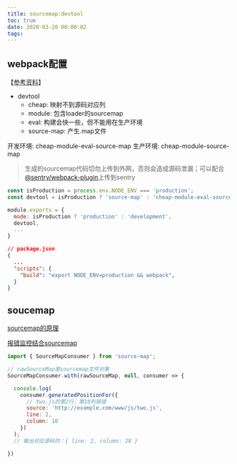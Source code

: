 ```yaml
---
title: sourcemap:devtool
toc: true
date: 2020-03-20 00:00:02
tags:
---
```


## webpack配置
【[参考资料](https://segmentfault.com/a/1190000008315937)】
* devtool
	* cheap: 映射不到源码对应列
	* module: 包含loader的sourcemap
	* eval: 构建会快一些，但不能用在生产环境
	* source-map: 产生.map文件

开发环境: cheap-module-eval-source-map
生产环境: cheap-module-source-map

> 生成的sourcemap代码切勿上传到外网，否则会造成源码泄漏；可以配合[@sentry/webpack-plugin](https://www.npmjs.com/package/@sentry/webpack-plugin)上传到sentry

```js
const isProduction = process.env.NODE_ENV === 'production';
const devtool = isProduction ? 'source-map' : 'cheap-module-eval-source-map';

module.exports = {
  mode: isProduction ? 'production' : 'development',
  devtool,
  ...
}
```
```json
// package.json
{
  ...
  "scripts": {
    "build": "export NODE_ENV=production && webpack",
  }
}
```


## soucemap
[sourcemap的原理](/wiki/1.前端/z.框架_源码_原理/AST/sourcemap)

[报错监控结合sourcemap](https://www.npmjs.com/package/source-map)
```js
import { SourceMapConsumer } from 'source-map';

// rawSourceMap是sourcemap文件对象
SourceMapConsumer.with(rawSourceMap, null, consumer => {

  console.log(
    consumer.generatedPositionFor({
      // two.js的第2行，第10列报错
      source: 'http://example.com/www/js/two.js',
      line: 2,
      column: 10
    })
  );
  // 输出对应源码的：{ line: 2, column: 28 }

})
```
